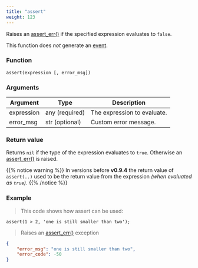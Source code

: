```yaml
---
title: "assert"
weight: 123
---
```


Raises an [assert_err()](../../errors/assert_err) if the specified expression evaluates to `false`.

This function does *not* generate an [event](../../overview/events).

### Function

`assert(expression [, error_msg])`

### Arguments

Argument | Type | Description
-------- | ---- | -----------
expression | any (required) | The expression to evaluate.
error_msg | str (optional) | Custom error message.

### Return value

Returns `nil` if the type of the expression evaluates to `true`. Otherwise
an [assert_err()](../../errors/assert_err) is raised.

{{% notice warning %}}
In versions before **v0.9.4** the return value of `assert(..)` used to be the return value from the expression *(when evaluated as `true`)*.
{{% /notice %}}

### Example

> This code shows how assert can be used:

```thingsdb,should_err
assert(1 > 2, 'one is still smaller than two');
```

> Raises an [assert_err()](../../errors/assert_err) exception

```json
{
    "error_msg": "one is still smaller than two",
    "error_code": -50
}
```
